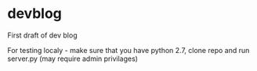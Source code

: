 devblog
=======

First draft of dev blog

For testing localy - make sure that you have python 2.7, clone repo and run server.py (may require admin privilages)
